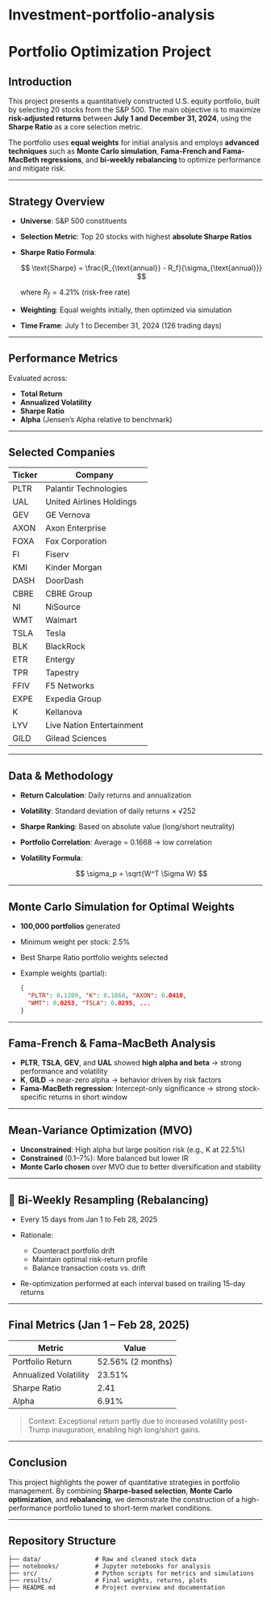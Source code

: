 # Investment-portfolio-analysis
# Portfolio Optimization Project

## Introduction

This project presents a quantitatively constructed U.S. equity portfolio, built by selecting 20 stocks from the S\&P 500. The main objective is to maximize **risk-adjusted returns** between **July 1 and December 31, 2024**, using the **Sharpe Ratio** as a core selection metric.

The portfolio uses **equal weights** for initial analysis and employs **advanced techniques** such as **Monte Carlo simulation**, **Fama-French and Fama-MacBeth regressions**, and **bi-weekly rebalancing** to optimize performance and mitigate risk.

---

## Strategy Overview

* **Universe**: S\&P 500 constituents
* **Selection Metric**: Top 20 stocks with highest **absolute Sharpe Ratios**
* **Sharpe Ratio Formula**:

  $$
  \text{Sharpe} = \frac{R_{\text{annual}} - R_f}{\sigma_{\text{annual}}}
  $$

  where $R_f = 4.21\%$ (risk-free rate)
* **Weighting**: Equal weights initially, then optimized via simulation
* **Time Frame**: July 1 to December 31, 2024 (126 trading days)

---

## Performance Metrics

Evaluated across:

* **Total Return**
* **Annualized Volatility**
* **Sharpe Ratio**
* **Alpha** (Jensen’s Alpha relative to benchmark)

---

## Selected Companies

| Ticker | Company                   |
| ------ | ------------------------- |
| PLTR   | Palantir Technologies     |
| UAL    | United Airlines Holdings  |
| GEV    | GE Vernova                |
| AXON   | Axon Enterprise           |
| FOXA   | Fox Corporation           |
| FI     | Fiserv                    |
| KMI    | Kinder Morgan             |
| DASH   | DoorDash                  |
| CBRE   | CBRE Group                |
| NI     | NiSource                  |
| WMT    | Walmart                   |
| TSLA   | Tesla                     |
| BLK    | BlackRock                 |
| ETR    | Entergy                   |
| TPR    | Tapestry                  |
| FFIV   | F5 Networks               |
| EXPE   | Expedia Group             |
| K      | Kellanova                 |
| LYV    | Live Nation Entertainment |
| GILD   | Gilead Sciences           |

---

## Data & Methodology

* **Return Calculation**: Daily returns and annualization
* **Volatility**: Standard deviation of daily returns × √252
* **Sharpe Ranking**: Based on absolute value (long/short neutrality)
* **Portfolio Correlation**: Average = 0.1668 → low correlation
* **Volatility Formula**:

  $$
  \sigma_p = \sqrt{W^T \Sigma W}
  $$

---

## Monte Carlo Simulation for Optimal Weights

* **100,000 portfolios** generated
* Minimum weight per stock: 2.5%
* Best Sharpe Ratio portfolio weights selected
* Example weights (partial):

  ```json
  {
    "PLTR": 0.1209, "K": 0.1868, "AXON": 0.0410,
    "WMT": 0.0253, "TSLA": 0.0295, ...
  }
  ```

---

## Fama-French & Fama-MacBeth Analysis

* **PLTR**, **TSLA**, **GEV**, and **UAL** showed **high alpha and beta** → strong performance and volatility
* **K**, **GILD** → near-zero alpha → behavior driven by risk factors
* **Fama-MacBeth regression**: Intercept-only significance → strong stock-specific returns in short window

---

##  Mean-Variance Optimization (MVO)

* **Unconstrained**: High alpha but large position risk (e.g., K at 22.5%)
* **Constrained** (0.1–7%): More balanced but lower IR
* **Monte Carlo chosen** over MVO due to better diversification and stability

---

## 🔄 Bi-Weekly Resampling (Rebalancing)

* Every 15 days from Jan 1 to Feb 28, 2025
* Rationale:

  * Counteract portfolio drift
  * Maintain optimal risk-return profile
  * Balance transaction costs vs. drift
* Re-optimization performed at each interval based on trailing 15-day returns

---

##  Final Metrics (Jan 1 – Feb 28, 2025)

| Metric                | Value             |
| --------------------- | ----------------- |
| Portfolio Return      | 52.56% (2 months) |
| Annualized Volatility | 23.51%            |
| Sharpe Ratio          | 2.41              |
| Alpha                 | 6.91%             |

>  Context: Exceptional return partly due to increased volatility post-Trump inauguration, enabling high long/short gains.

---

## Conclusion

This project highlights the power of quantitative strategies in portfolio management. By combining **Sharpe-based selection**, **Monte Carlo optimization**, and **rebalancing**, we demonstrate the construction of a high-performance portfolio tuned to short-term market conditions.

---

## Repository Structure

```
├── data/               # Raw and cleaned stock data
├── notebooks/          # Jupyter notebooks for analysis
├── src/                # Python scripts for metrics and simulations
├── results/            # Final weights, returns, plots
├── README.md           # Project overview and documentation
```
